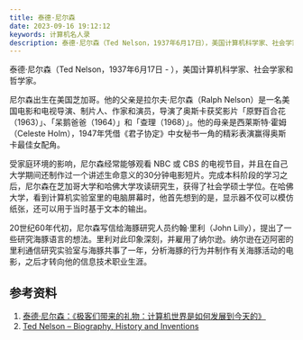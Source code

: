 ```yaml
---
title: 泰德·尼尔森
date: 2023-09-16 19:12:12
keywords: 计算机名人录
description: 泰德·尼尔森（Ted Nelson，1937年6月17日），美国计算机科学家、社会学家和哲学家。
---
```


泰德·尼尔森（Ted Nelson，1937年6月17日 - ），美国计算机科学家、社会学家和哲学家。

尼尔森出生在美国芝加哥。他的父亲是拉尔夫·尼尔森（Ralph Nelson）是一名美国电影和电视导演、制片人、作家和演员，导演了奥斯卡获奖影片「原野百合花（1963）」、「呆鹅爸爸（1964）」和「查理（1968）」。他的母亲是西莱斯特·霍姆（Celeste Holm），1947年凭借《君子协定》中女秘书一角的精彩表演赢得奥斯卡最佳女配角。

受家庭环境的影响，尼尔森经常能够观看 NBC 或 CBS 的电视节目，并且在自己大学期间还制作过一个讲述生命意义的30分钟电影短片。完成本科阶段的学习之后，尼尔森在芝加哥大学和哈佛大学攻读研究生，获得了社会学硕士学位。在哈佛大学，看到计算机实验室里的电脑屏幕时，他首先想到的是，显示器不仅可以模仿纸张，还可以用于当时基于文本的输出。

20世纪60年代初，尼尔森写信给海豚研究人员约翰·里利（John Lilly），提出了一些研究海豚语言的想法。里利对此印象深刻，并雇用了纳尔逊。纳尔逊在迈阿密的里利通信研究实验室与海豚共事了一年，分析海豚的行为并制作有关海豚活动的电影，之后才转向他的信息技术职业生涯。

## 参考资料

1. [泰德·尼尔森：《极客们带来的礼物：计算机世界是如何发展到今天的》](https://zhuanlan.zhihu.com/p/102268982)
2. [Ted Nelson – Biography, History and Inventions](https://history-computer.com/ted-nelson-complete-biography/)
